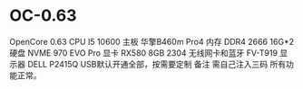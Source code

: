 # OC-0.63
OpenCore 0.63
CPU I5 10600
主板 华擎B460m Pro4
内存 DDR4 2666 16G*2
硬盘 NVME 970 EVO Pro
显卡 RX580 8GB 2304
无线网卡和蓝牙 FV-T919
显示器 DELL P2415Q
USB默认开通全部，按需要定制
备注 需自己注入三码
所有功能正常。
